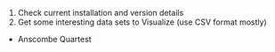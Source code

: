 1. Check current installation and version details
2. Get some interesting data sets to Visualize (use CSV format mostly)
  - Anscombe Quartest
